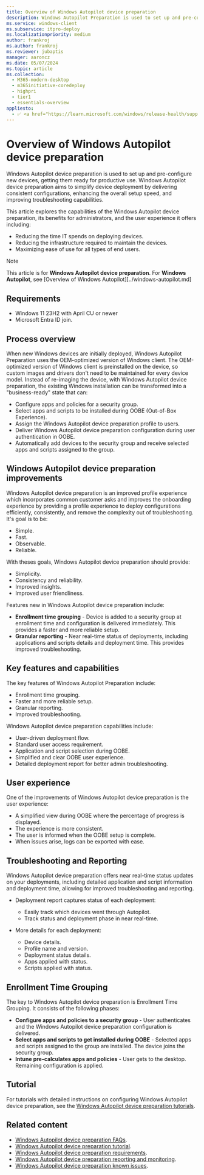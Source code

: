 ```yaml
---
title: Overview of Windows Autopilot device preparation
description: Windows Autopilot Preparation is used to set up and pre-configure new devices, getting them ready for productive use.
ms.service: windows-client
ms.subservice: itpro-deploy
ms.localizationpriority: medium
author: frankroj
ms.author: frankroj
ms.reviewer: jubaptis
manager: aaroncz
ms.date: 05/07/2024
ms.topic: article
ms.collection:
  - M365-modern-desktop
  - m365initiative-coredeploy
  - highpri
  - tier1
  - essentials-overview
appliesto:
  - ✅ <a href="https://learn.microsoft.com/windows/release-health/supported-versions-windows-client" target="_blank">Windows 11</a>
---
```


# Overview of Windows Autopilot device preparation

Windows Autopilot device preparation is used to set up and pre-configure new devices, getting them ready for productive use. Windows Autopilot device preparation aims to simplify device deployment by delivering consistent configurations, enhancing the overall setup speed, and improving troubleshooting capabilities.

This article explores the capabilities of the Windows Autopilot device preparation, its benefits for administrators, and the user experience it offers including:

- Reducing the time IT spends on deploying devices.
- Reducing the infrastructure required to maintain the devices.
- Maximizing ease of use for all types of end users.

> [!NOTE]
>
> This article is for **Windows Autopilot device preparation**. For **Windows Autopilot**, see [Overview of Windows Autopilot][../windows-autopilot.md]

## Requirements

- Windows 11 23H2 with April CU or newer
- Microsoft Entra ID join.

## Process overview

When new Windows devices are initially deployed, Windows Autopilot Preparation uses the OEM-optimized version of Windows client. The OEM-optimized version of Windows client is preinstalled on the device, so custom images and drivers don't need to be maintained for every device model. Instead of re-imaging the device, with Windows Autopilot device preparation, the existing Windows installation can be transformed into a "business-ready" state that can:

- Configure apps and policies for a security group.
- Select apps and scripts to be installed during OOBE (Out-of-Box Experience).
- Assign the Windows Autopilot device preparation profile to users.
- Deliver Windows Autopilot device preparation configuration during user authentication in OOBE.
- Automatically add devices to the security group and receive selected apps and scripts assigned to the group.

## Windows Autopilot device preparation improvements

Windows Autopilot device preparation is an improved profile experience which incorporates common customer asks and improves the onboarding experience by providing a profile experience to deploy configurations efficiently, consistently, and remove the complexity out of troubleshooting. It's goal is to be:

- Simple.
- Fast.
- Observable.
- Reliable.

With theses goals, Windows Autopilot device preparation should provide:

- Simplicity.
- Consistency and reliability.
- Improved insights.
- Improved user friendliness.

Features new in Windows Autopilot device preparation include:

- **Enrollment time grouping** - Device is added to a security group at enrollment time and configuration is delivered immediately. This provides a faster and more reliable setup.
- **Granular reporting** - Near real-time status of deployments, including applications and scripts details and deployment time. This provides improved troubleshooting.

## Key features and capabilities

The key features of Windows Autopilot Preparation include:

- Enrollment time grouping.
- Faster and more reliable setup.
- Granular reporting.
- Improved troubleshooting.

Windows Autopilot device preparation capabilities include:

- User-driven deployment flow.
- Standard user access requirement.
- Application and script selection during OOBE.
- Simplified and clear OOBE user experience.
- Detailed deployment report for better admin troubleshooting.

## User experience

One of the improvements of Windows Autopilot device preparation is the user experience:

- A simplified view during OOBE where the percentage of progress is displayed.
- The experience is more consistent.
- The user is informed when the OOBE setup is complete.
- When issues arise, logs can be exported with ease.

## Troubleshooting and Reporting

Windows Autopilot device preparation offers near real-time status updates on your deployments, including detailed application and script information and deployment time, allowing for improved troubleshooting and reporting.

- Deployment report captures status of each deployment:

  - Easily track which devices went through Autopilot.
  - Track status and deployment phase in near real-time.

- More details for each deployment:

  - Device details.
  - Profile name and version.
  - Deployment status details.
  - Apps applied with status.
  - Scripts applied with status.

## Enrollment Time Grouping

The key to Windows Autopilot device preparation is Enrollment Time Grouping. It consists of the following phases:

- **Configure apps and policies to a security group** - User authenticates and the Windows Autopilot device preparation configuration is delivered.
- **Select apps and scripts to get installed during OOBE** - Selected apps and scripts assigned to the group are installed. The device joins the security group.
- **Intune pre-calculates apps and policies** - User gets to the desktop. Remaining configuration is applied.

## Tutorial

For tutorials with detailed instructions on configuring Windows Autopilot device preparation, see the [Windows Autopilot device preparation tutorials](/tutorial/autopilot-device-preparation-scenarios.md).

## Related content

- [Windows Autopilot device preparation FAQs](faq.yaml).
- [Windows Autopilot device preparation tutorial](tutorial/scenarios.md).
- [Windows Autopilot device preparation requirements](requirements.md).
- [Windows Autopilot device preparation reporting and monitoring](reporting-monitoring.md).
- [Windows Autopilot device preparation known issues](known-issues.md).
